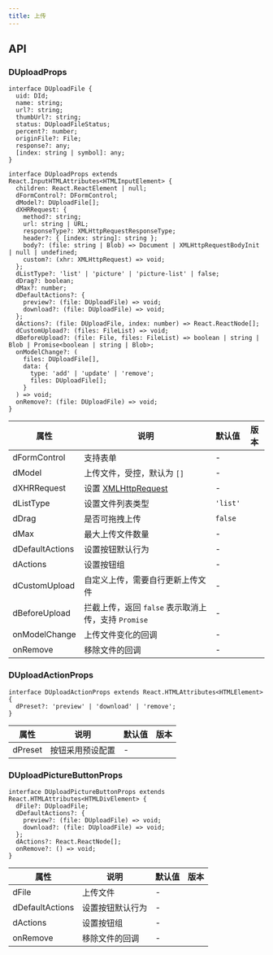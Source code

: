 ```yaml
---
title: 上传
---
```


## API

### DUploadProps

```tsx
interface DUploadFile {
  uid: DId;
  name: string;
  url?: string;
  thumbUrl?: string;
  status: DUploadFileStatus;
  percent?: number;
  originFile?: File;
  response?: any;
  [index: string | symbol]: any;
}

interface DUploadProps extends React.InputHTMLAttributes<HTMLInputElement> {
  children: React.ReactElement | null;
  dFormControl?: DFormControl;
  dModel?: DUploadFile[];
  dXHRRequest: {
    method?: string;
    url: string | URL;
    responseType?: XMLHttpRequestResponseType;
    header?: { [index: string]: string };
    body?: (file: string | Blob) => Document | XMLHttpRequestBodyInit | null | undefined;
    custom?: (xhr: XMLHttpRequest) => void;
  };
  dListType?: 'list' | 'picture' | 'picture-list' | false;
  dDrag?: boolean;
  dMax?: number;
  dDefaultActions?: {
    preview?: (file: DUploadFile) => void;
    download?: (file: DUploadFile) => void;
  };
  dActions?: (file: DUploadFile, index: number) => React.ReactNode[];
  dCustomUpload?: (files: FileList) => void;
  dBeforeUpload?: (file: File, files: FileList) => boolean | string | Blob | Promise<boolean | string | Blob>;
  onModelChange?: (
    files: DUploadFile[],
    data: {
      type: 'add' | 'update' | 'remove';
      files: DUploadFile[];
    }
  ) => void;
  onRemove?: (file: DUploadFile) => void;
}
```

<!-- prettier-ignore-start -->
| 属性 | 说明 | 默认值 | 版本 | 
| --- | --- | --- | --- | 
| dFormControl | 支持表单 | - |  |
| dModel | 上传文件，受控，默认为 `[]` | - |  |
| dXHRRequest | 设置 [XMLHttpRequest](https://developer.mozilla.org/en-US/docs/Web/API/XMLHttpRequest) | - |  |
| dListType | 设置文件列表类型 | `'list'` |  |
| dDrag | 是否可拖拽上传 | `false` |  |
| dMax | 最大上传文件数量 | - |  |
| dDefaultActions | 设置按钮默认行为 | - |  |
| dActions | 设置按钮组 | - |  |
| dCustomUpload | 自定义上传，需要自行更新上传文件 | - |  |
| dBeforeUpload | 拦截上传，返回 `false` 表示取消上传，支持 `Promise` | - |  |
| onModelChange | 上传文件变化的回调 | - |  |
| onRemove | 移除文件的回调 | - |  |
<!-- prettier-ignore-end -->

### DUploadActionProps

```tsx
interface DUploadActionProps extends React.HTMLAttributes<HTMLElement> {
  dPreset?: 'preview' | 'download' | 'remove';
}
```

<!-- prettier-ignore-start -->
| 属性 | 说明 | 默认值 | 版本 | 
| --- | --- | --- | --- | 
| dPreset | 按钮采用预设配置 | - |  |
<!-- prettier-ignore-end -->

### DUploadPictureButtonProps

```tsx
interface DUploadPictureButtonProps extends React.HTMLAttributes<HTMLDivElement> {
  dFile?: DUploadFile;
  dDefaultActions?: {
    preview?: (file: DUploadFile) => void;
    download?: (file: DUploadFile) => void;
  };
  dActions?: React.ReactNode[];
  onRemove?: () => void;
}
```

<!-- prettier-ignore-start -->
| 属性 | 说明 | 默认值 | 版本 | 
| --- | --- | --- | --- | 
| dFile | 上传文件 | - |  |
| dDefaultActions | 设置按钮默认行为 | - |  |
| dActions | 设置按钮组 | - |  |
| onRemove | 移除文件的回调 | - |  |
<!-- prettier-ignore-end -->
